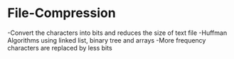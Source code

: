 # File-Compression
-Convert the characters into bits and reduces the size of text file
-Huffman Algorithms using linked list, binary tree and arrays
-More frequency characters are replaced by less bits
